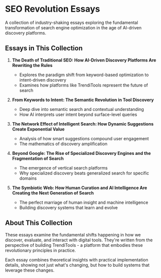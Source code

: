 # SEO Revolution Essays

A collection of industry-shaking essays exploring the fundamental transformation of search engine optimization in the age of AI-driven discovery platforms.

## Essays in This Collection

1. **The Death of Traditional SEO: How AI-Driven Discovery Platforms Are Rewriting the Rules**
   - Explores the paradigm shift from keyword-based optimization to intent-driven discovery
   - Examines how platforms like TrendiTools represent the future of search

2. **From Keywords to Intent: The Semantic Revolution in Tool Discovery**
   - Deep dive into semantic search and contextual understanding
   - How AI interprets user intent beyond surface-level queries

3. **The Network Effect of Intelligent Search: How Dynamic Suggestions Create Exponential Value**
   - Analysis of how smart suggestions compound user engagement
   - The mathematics of discovery amplification

4. **Beyond Google: The Rise of Specialized Discovery Engines and the Fragmentation of Search**
   - The emergence of vertical search platforms
   - Why specialized discovery beats generalized search for specific domains

5. **The Symbiotic Web: How Human Curation and AI Intelligence Are Creating the Next Generation of Search**
   - The perfect marriage of human insight and machine intelligence
   - Building discovery systems that learn and evolve

## About This Collection

These essays examine the fundamental shifts happening in how we discover, evaluate, and interact with digital tools. They're written from the perspective of building TrendiTools - a platform that embodies these revolutionary principles in practice.

Each essay combines theoretical insights with practical implementation details, showing not just what's changing, but how to build systems that leverage these changes.